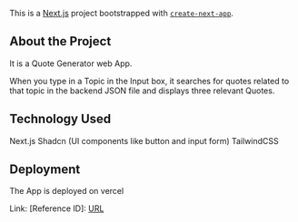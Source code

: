 This is a [Next.js](https://nextjs.org) project bootstrapped with [`create-next-app`](https://nextjs.org/docs/app/api-reference/cli/create-next-app).

## About the Project

It is a Quote Generator web App.

When you type in a Topic in the Input box, it searches for quotes related to that topic in the backend JSON file and displays three relevant Quotes.

## Technology Used

Next.js
Shadcn (UI components like button and input form)
TailwindCSS

## Deployment

The App is deployed on vercel

Link: [Reference ID]: [URL](https://nexium-anum-quote-generator.vercel.app/)
